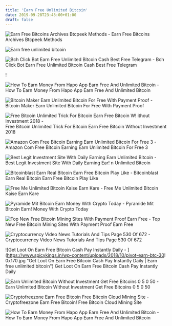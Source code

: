 ```yaml
---
title: 'Earn Free Unlimited Bitcoin'
date: 2019-09-28T23:43:00+01:00
draft: false
---
```


![Earn Free Bitcoins Archives Btcpeek Methods - ](http://blog.btcpeek.com/wp-content/uploads/2019/06/Earn-Free-Unlimited-Bitcoins-Without-Investment-Every-Second-Free-370x240.jpg "Earn Free Bitcoins Archives Btcpeek Methods | Earn free unlimited bitcoin") Earn Free Bitcoins Archives Btcpeek Methods

![Earn free unlimited bitcoin](https://i1.wp.com/www.wealthinfotips.com/wp-content/uploads/internet-marketing/pivot-app-featured-image.png?resize=520%2C311 "Earn free unlimited bitcoin") 

![Bch Click Bot Earn Free Unlimited Bitcoin Cash Best Free Telegram - ](https://i.ytimg.com/vi/Yvcv9r0ITK0/hqdefault.jpg "Bch Click Bot Earn Free Unlimited Bitcoin Cash Best Free Telegram | Earn free unlimited bitcoin") Bch Click Bot Earn Free Unlimited Bitcoin Cash Best Free Telegram

!

![How To Earn Money From Hapo App Earn Free And Unlimited Bitcoin - ](https://2.bp.blogspot.com/-lyeRvT3I5bw/XHfojXLZD2I/AAAAAAAABA4/boRr_C99vI8WE3x0uwEYpgLPFa12-wtbACEwYBhgL/s1600/hapo%2Bapp%2Bearn%2Bmoney.jpg "How To Earn Money From Hapo App Earn Free And Unlimited Bitcoin | Earn free unlimited bitcoin") How To Earn Money From Hapo App Earn Free And Unlimited Bitcoin

![Bitcoin Maker Earn Unlimited Bitcoin For Free With Payment Proof - ](https://s31.postimg.cc/lyazo1l8b/bitcoin-maker-payouts.png "Bitcoin Maker Earn Unlimited Bitcoin For Free With Payment Proof | Earn free unlimited bitcoin") Bitcoin Maker Earn Unlimited Bitcoin For Free With Payment Proof

![Free Bitcoin Unlimited Trick For Bitcoin Earn Free Bitcoin W!   ithout Investment 2018 - ](https://i.ytimg.com/vi/6jxG4XhdZ-A/maxresdefault.jpg "Free Bitcoin Unlimited Trick!    For Bitcoin Earn Free Bitcoin Without Investment 2018 | Earn free unlimited bitcoin") Free Bitcoin Unlimited Trick For Bitcoin Earn Free Bitcoin Without Investment 2018

![Amazon Com Free Bitcoin Earning Earn Unlimited Bitcoin For Free 3 - ](https://images-na.ssl-images-amazon.com/images/I/51%2BZNLsAA2L._SR600%2C315_PIWhiteStrip%2CBottomLeft%2C0%2C35_SCLZZZZZZZ_.jpg "Amazon Com Free Bitcoin Earning Earn Unlimited Bitcoin For Free 3 | Earn free unlimited bitcoin") Amazon Com Free Bitcoin Earning Earn Unlimited Bitcoin For Free 3

![Best Legit Investment Site With Daily Earning Earn Unlimited Bitcoin - ](https://i.pinimg.com/originals/6c/0a/42/6c0a42195c7c595e3c3230c176005de1.jpg "Best Legit Investment Site With Daily Earning Earn Unlimited Bitcoin | Earn free unlimited bitcoin") Best Legit Investment Site With Daily Earning Ear! n Unlimited Bitcoin

![Bitcoinblast Earn Real Bitcoin Earn Free Bitcoin Play Like - ](https://1.bp.blogspot.com/-ZQjA2T8DswQ/XTHYf2xJ44I/AAAAAAAAASA/SiIeCmNKNM0Uk--37UGQRzJdMC4Pi_6ngCLcBGAs/s1600/earn-free-bitcoinblast.jpg "Bitcoinblast Earn Real Bitcoin Earn Free Bitcoin Play Like | Earn free unlimited bitcoin") Bitcoinblast Earn Real Bitcoin Earn Free Bitcoin Play Like

![Free Me Unlimited Bitcoin Kaise Earn Kare - ](https://i0.wp.com/gyanbook.in/wp-content/uploads/2017/07/freebitcoin-signup.png?ssl=1 "Free Me Unlimited Bitcoin Kaise Earn Kare | Earn free unlimited bitcoin") Free Me Unlimited Bitcoin Kaise Earn Kare

![Pyramide Mit Bitcoin Earn Money With Crypto Today - ](https://i.ytimg.com/vi/hGZDofU7KnU/hqdefault.jpg "Pyramide Mit Bitcoin Earn Money With Cr!   ypto Today | Earn free unlimited bitcoin") Pyramide Mit Bitcoin Earn! Money With Crypto Today

![Top New Free Bitcoin Mining Sites With Payment Proof Earn Free - ](https://steemitimages.com/640x0/https://steemitimages.com/DQmUgXoRrhPxtT95zMgJXJ1WbTB3tHe2N9PDToQQigdRdUH/computta-paymentproof.jpg "Top New Free Bitcoin Mining Sites With Payment Proof Earn Free | Earn free unlimited bitcoin") Top New Free Bitcoin Mining Sites With Payment Proof Earn Free

![Cryptocurrency Video News Tutorials And Tips Page 530 Of 672 - ](http://bitinvader.com/wp-content/uploads/2019/01/How-To-Earn-unlimited-Bitcoin-free-New-bitcoin-Mining-sites-btcgives.com.jpg "Cryptocurrency Video News Tutorials And Tips Page 530 Of 672 | Earn free unlimited bitcoin") Cryptocurrency Video News Tutorials And Tips Page 530 Of 672

![Get Loot On Earn Free Bitcoin Cash Pay Instantly Daily - ](https://www.spicykings.in/wp-content/uploads/2018/10/pivot-earn-btc-30!   0x170.jpg "Get Loot On Earn Free Bitcoin Cash Pay Instantly Daily | Earn free unlimited bitcoin") Get Loot On Earn Free Bitcoin Cash Pay Instantly Daily

![Earn Unlimited Bitcoin Without Investment Get Free Bitcoins 0 5 0 50 - ](https://i0.wp.com/makeextramoneyonline.org/wp-content/uploads/2018/07/earn-unlimited-bitcoin-without-investment-get-free-bitcoins-0-5-0-50-btc-month.jpg?fit=768%2C432 "Earn Unlimited Bitcoin Without Investment Get Free Bitcoins 0 5 0 50 | Earn free unlimited bitcoin") Earn Unlimited Bitcoin Without Investment Get Free Bitcoins 0 5 0 50

![Cryptofreezone Earn Free Bitcoin Free Bitcoin Cloud Mining Site - ](http://i.ytimg.com/vi/BPvIBUwl8nQ/mqdefault.jpg "Cryptofreezone Earn Free Bitcoin Free Bitcoin Cloud Mining S!   ite | Earn free unlimited bitcoin") Cryptofreezone Earn Free Bitcoin! Free Bitcoin Cloud Mining Site

![How To Earn Money From Hapo App Earn Free And Unlimited Bitcoin - ](https://4.bp.blogspot.com/-U7dllcOkwWE/XHfoV_usdgI/AAAAAAAABAQ/fq78b0eZZOs9wwllBEO3lu94p4NBdf80QCLcBGAs/s1600/2.hapo%2Bearning%2Bapp%2Bearn%2Bfree%2BBitcoin.jpg "How To Earn Money From Hapo App Earn Free And Unlimited Bitcoin | Earn free unlimited bitcoin") How To Earn Money From Hapo App Earn Free And Unlimited Bitcoin